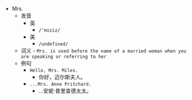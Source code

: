 - Mrs.
  - 发音
    - 英
      - `/'misiz/`
    - 美
      - `/undefined/`
  - 词义
        - `Mrs. is used before the name of a married woman when you are speaking or referring to her`
  - 例句
    - `Hello, Mrs. Miles.`
      - 你好，迈尔斯夫人。
    - `...Mrs. Anne Pritchard.`
      - …安妮·普里查德太太。

